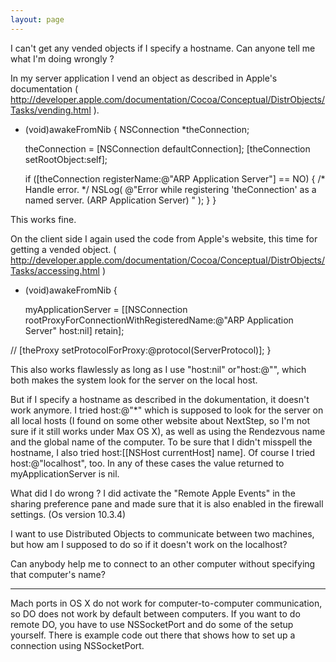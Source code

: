 ```yaml
---
layout: page
---
```


I can't get any vended objects if I specify a hostname. Can anyone tell me what I'm doing wrongly ?

In my server application I vend an object as described in Apple's documentation 
( http://developer.apple.com/documentation/Cocoa/Conceptual/DistrObjects/Tasks/vending.html ).

    

- (void)awakeFromNib
{
    NSConnection *theConnection;

    theConnection = [NSConnection defaultConnection];
    [theConnection setRootObject:self];
    
    if ([theConnection registerName:@"ARP Application Server"] == NO) 
    {
	    /* Handle error. */
	    NSLog( @"Error while registering 'theConnection' as a named server. (ARP Application Server) " );
    }
}



This works fine.

On the client side I again used the code from Apple's website, this time for getting a vended object. 
( http://developer.apple.com/documentation/Cocoa/Conceptual/DistrObjects/Tasks/accessing.html )

    

- (void)awakeFromNib
{

    myApplicationServer = [[NSConnection rootProxyForConnectionWithRegisteredName:@"ARP Application Server" host:nil] retain];
    
//    [theProxy setProtocolForProxy:@protocol(ServerProtocol)];
}



This also works flawlessly as long as I use "host:nil" or"host:@"", which both makes the system look for the server on the local host. 

But if I specify a hostname as described in the dokumentation, it doesn't work anymore. 
I tried host:@"*" which is supposed to look for the server on all local hosts (I found on some other website about NextStep, so I'm not sure if it still works under Max OS X), as well as using the Rendezvous name and the global name of the computer. To be sure that I didn't misspell the hostname, I also tried host:[[NSHost currentHost] name]. Of course I tried host:@"localhost", too. In any of these cases the value returned to myApplicationServer is nil.

What did I do wrong ? I did activate the "Remote Apple Events" in the sharing preference pane and made sure that it is also enabled in the firewall settings. (Os version 10.3.4)

I want to use Distributed Objects to communicate between two machines, but how am I supposed to do so if it doesn't work on the localhost?

Can anybody help me to connect to an other computer without specifying that computer's name? 

----

Mach ports in OS X do not work for computer-to-computer communication, so DO does not work by default between computers. If you want to do remote DO, you have to use NSSocketPort and do some of the setup yourself. There is example code out there that shows how to set up a connection using NSSocketPort.

